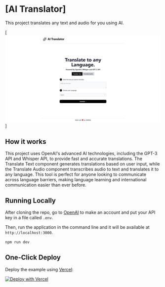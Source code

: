 # [AI Translator]

This project translates any text and audio for you using AI.

[![AI Translator](./public/screenshot.png)]

## How it works

This project uses OpenAI's advanced AI technologies, including the GPT-3 API and Whisper API, to provide fast and accurate translations. The Translate Text component generates translations based on user input, while the Translate Audio component transcribes audio to text and translates it to any language. This tool is perfect for anyone looking to communicate across language barriers, making language learning and international communication easier than ever before.

## Running Locally

After cloning the repo, go to [OpenAI](https://beta.openai.com/account/api-keys) to make an account and put your API key in a file called `.env`.

Then, run the application in the command line and it will be available at `http://localhost:3000`.

```bash
npm run dev
```

## One-Click Deploy

Deploy the example using [Vercel](https://vercel.com?utm_source=github&utm_medium=readme&utm_campaign=vercel-examples):

[![Deploy with Vercel](https://vercel.com/button)](https://vercel.com/new/clone?repository-url=https://github.com/Nutlope/twitterbio&env=OPENAI_API_KEY&project-name=twitter-bio-generator&repo-name=twitterbio)
